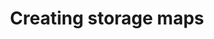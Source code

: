 ---
id: create-storage-map
title: Creating storage maps
sidebar_label: Creating storage maps
description: Define and create storage maps for our pallet.
---